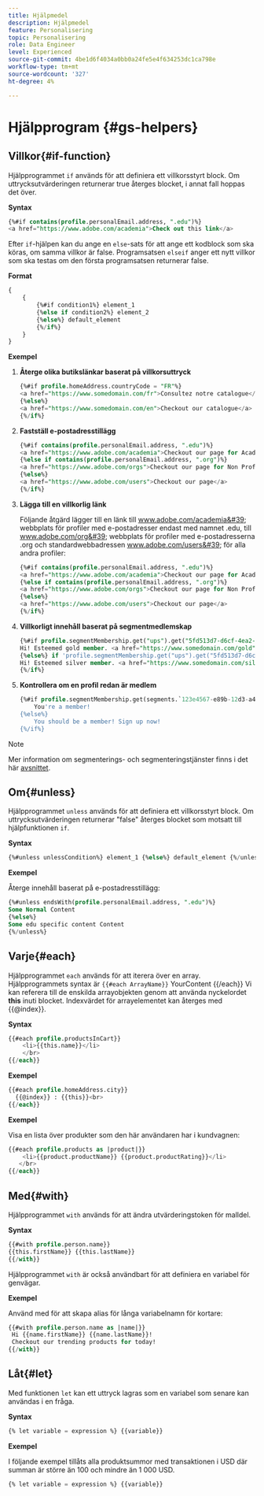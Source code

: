 ```yaml
---
title: Hjälpmedel
description: Hjälpmedel
feature: Personalisering
topic: Personalisering
role: Data Engineer
level: Experienced
source-git-commit: 4be1d6f4034a0bb0a24fe5e4f634253dc1ca798e
workflow-type: tm+mt
source-wordcount: '327'
ht-degree: 4%

---
```



# Hjälpprogram {#gs-helpers}

## Villkor{#if-function}

Hjälpprogrammet `if` används för att definiera ett villkorsstyrt block.
Om uttrycksutvärderingen returnerar true återges blocket, i annat fall hoppas det över.

**Syntax**

```sql
{%#if contains(profile.personalEmail.address, ".edu")%}
<a href="https://www.adobe.com/academia">Check out this link</a>
```

Efter `if`-hjälpen kan du ange en `else`-sats för att ange ett kodblock som ska köras, om samma villkor är false.
Programsatsen `elseif` anger ett nytt villkor som ska testas om den första programsatsen returnerar false.


**Format**

```sql
{
    {
        {%#if condition1%} element_1 
        {%else if condition2%} element_2 
        {%else%} default_element 
        {%/if%}
    }
}
```

**Exempel**

1. **Återge olika butikslänkar baserat på villkorsuttryck**

   ```sql
   {%#if profile.homeAddress.countryCode = "FR"%}
   <a href="https://www.somedomain.com/fr">Consultez notre catalogue</a>
   {%else%}
   <a href="https://www.somedomain.com/en">Checkout our catalogue</a>
   {%/if%}
   ```

1. **Fastställ e-postadresstillägg**

   ```sql
   {%#if contains(profile.personalEmail.address, ".edu")%}
   <a href="https://www.adobe.com/academia">Checkout our page for Academia personals</a>
   {%else if contains(profile.personalEmail.address, ".org")%}
   <a href="https://www.adobe.com/orgs">Checkout our page for Non Profits</a>
   {%else%}
   <a href="https://www.adobe.com/users">Checkout our page</a>
   {%/if%}
   ```

1. **Lägga till en villkorlig länk**

   Följande åtgärd lägger till en länk till www.adobe.com/academia&#39; webbplats för profiler med e-postadresser endast med namnet .edu, till www.adobe.com/org&#39; webbplats för profiler med e-postadresserna .org och standardwebbadressen www.adobe.com/users&#39; för alla andra profiler:

   ```sql
   {%#if contains(profile.personalEmail.address, ".edu")%}
   <a href="https://www.adobe.com/academia">Checkout our page for Academia personals</a>
   {%else if contains(profile.personalEmail.address, ".org")%}
   <a href="https://www.adobe.com/orgs">Checkout our page for Non Profits</a>
   {%else%}
   <a href="https://www.adobe.com/users">Checkout our page</a>
   {%/if%}
   ```

1. **Villkorligt innehåll baserat på segmentmedlemskap**

   ```sql
   {%#if profile.segmentMembership.get("ups").get("5fd513d7-d6cf-4ea2-856a-585150041a8b").status = "existing"%}
   Hi! Esteemed gold member. <a href="https://www.somedomain.com/gold">Checkout your exclusive perks </a>
   {%else%} if 'profile.segmentMembership.get("ups").get("5fd513d7-d6cf-4ea2-856a-585150041a8c").status = "existing"'%}
   Hi! Esteemed silver member. <a href="https://www.somedomain.com/silver">Checkout your exclusive perks </a>
   {%/if%}
   ```

1. **Kontrollera om en profil redan är medlem**

   ```sql
   {%#if profile.segmentMembership.get(segments.`123e4567-e89b-12d3-a456-426614174000`.id)%}
       You're a member!
   {%else%}
       You should be a member! Sign up now!
   {%/if%}
   ```

>[!NOTE]
>
>Mer information om segmenterings- och segmenteringstjänster finns i det här [avsnittet](../../segment/about-segments.md).


## Om{#unless}

Hjälpprogrammet `unless` används för att definiera ett villkorsstyrt block. Om uttrycksutvärderingen returnerar &quot;false&quot; återges blocket som motsatt till hjälpfunktionen `if`.

**Syntax**

```sql
{%#unless unlessCondition%} element_1 {%else%} default_element {%/unless%}
```

**Exempel**

Återge innehåll baserat på e-postadresstillägg:

```sql
{%#unless endsWith(profile.personalEmail.address, ".edu")%}
Some Normal Content
{%else%}
Some edu specific content Content
{%/unless%}
```

## Varje{#each}

Hjälpprogrammet `each` används för att iterera över en array.
Hjälpprogrammets syntax är ```{{#each ArrayName}}``` YourContent {{/each}}
Vi kan referera till de enskilda arrayobjekten genom att använda nyckelordet **this** inuti blocket. Indexvärdet för arrayelementet kan återges med {{@index}}.

**Syntax**

```sql
{{#each profile.productsInCart}}
    <li>{{this.name}}</li>
    </br>
{{/each}}
```

**Exempel**

```sql
{{#each profile.homeAddress.city}}
  {{@index}} : {{this}}<br>
{{/each}}
```

**Exempel**

Visa en lista över produkter som den här användaren har i kundvagnen:

```sql
{{#each profile.products as |product|}}
    <li>{{product.productName}} {{product.productRating}}</li>
   </br>
{{/each}}
```

## Med{#with}

Hjälpprogrammet `with` används för att ändra utvärderingstoken för malldel.

**Syntax**

```sql
{{#with profile.person.name}}
{{this.firstName}} {{this.lastName}}
{{/with}}
```

Hjälpprogrammet `with` är också användbart för att definiera en variabel för genvägar.

**Exempel**

Använd med för att skapa alias för långa variabelnamn för kortare:

```sql
{{#with profile.person.name as |name|}}
 Hi {{name.firstName}} {{name.lastName}}!
 Checkout our trending products for today!
{{/with}}
```

## Låt{#let}

Med funktionen `let` kan ett uttryck lagras som en variabel som senare kan användas i en fråga.

**Syntax**

```sql
{% let variable = expression %} {{variable}}
```

**Exempel**

I följande exempel tillåts alla produktsummor med transaktionen i USD där summan är större än 100 och mindre än 1 000 USD.

```sql
{% let variable = expression %} {{variable}}
```
